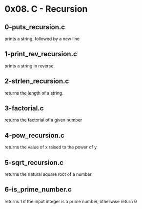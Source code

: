 # 0x08. C - Recursion

## 0-puts_recursion.c
prints a string, followed by a new line

## 1-print_rev_recursion.c
prints a string in reverse.

## 2-strlen_recursion.c
returns the length of a string.

## 3-factorial.c
returns the factorial of a given number

## 4-pow_recursion.c
returns the value of x raised to the power of y

## 5-sqrt_recursion.c
returns the natural square root of a number.

## 6-is_prime_number.c
returns 1 if the input integer is a prime number, otherwise return 0
